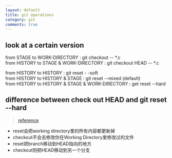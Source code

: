 ```yaml
---
layout: default
title: git operations
category: git 
comments: true
---
```



## look at a certain version
from STAGE to WORK-DIRECTORY : git checkout -- \*.c  
from HISTORY to STAGE & WORK-DIRECTORY : git checkout HEAD -- \*.c  

from HISTORY to HISTORY : git reset - -soft  
from HISTORY to HISTORY & STAGE : git reset --mixed (default)  
from HISTORY to HISTORY & STAGE & WORK-DIRECTORY : get reset --hard  

## difference between check out HEAD and git reset --hard
> [reference](https://segmentfault.com/a/1190000006185954 "there")  
- reset会把working directory里的所有内容都更新掉  
- checkout不会去修改你在Working Directory里修改过的文件  
- reset把branch移动到HEAD指向的地方  
- checkout则把HEAD移动到另一个分支  
